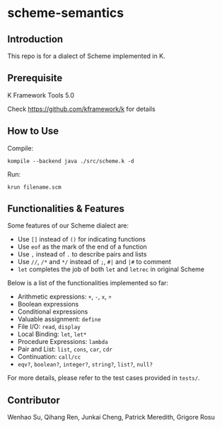# scheme-semantics

## Introduction
This repo is for a dialect of Scheme implemented in K.

## Prerequisite
K Framework Tools 5.0

Check https://github.com/kframework/k for details

## How to Use
Compile:

```
kompile --backend java ./src/scheme.k -d 
```

Run: 

```
krun filename.scm
```

## Functionalities & Features
Some features of our Scheme dialect are:

- Use `[]` instead of `()` for indicating functions
- Use `eof` as the mark of the end of a function
- Use `,` instead of `.` to describe pairs and lists
- Use `//`, `/*` and `*/` instead of `;`, `#|` and `|#` to comment
- `let` completes the job of both `let` and `letrec` in original Scheme

Below is a list of the functionalities implemented so far:
- Arithmetic expressions: `+`, `-`, `x`, `÷` 
- Boolean expressions
- Conditional expressions
- Valuable assignment: `define`
- File I/O: `read`, `display`
- Local Binding: `let`, `let*`
- Procedure Expressions: `lambda`
- Pair and List: `list`, `cons`, `car`, `cdr`
- Continuation: `call/cc` 
- `eqv?`, `boolean?`, `integer?`, `string?`, `list?`, `null?`

For more details, please refer to the test cases provided in `tests/`.

## Contributor
Wenhao Su, Qihang Ren, Junkai Cheng, Patrick Meredith, Grigore Rosu


